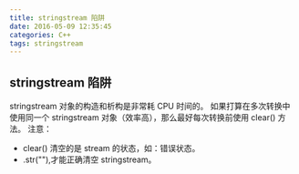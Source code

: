 ```yaml
---
title: stringstream 陷阱
date: 2016-05-09 12:35:45
categories: C++
tags: stringstream
---
```


## stringstream 陷阱
stringstream 对象的构造和析构是非常耗 CPU 时间的。
如果打算在多次转换中使用同一个 stringstream 对象（效率高），那么最好每次转换前使用 clear() 方法。
注意：
* clear() 清空的是 stream 的状态，如：错误状态。
* .str(""),才能正确清空 stringstream。
